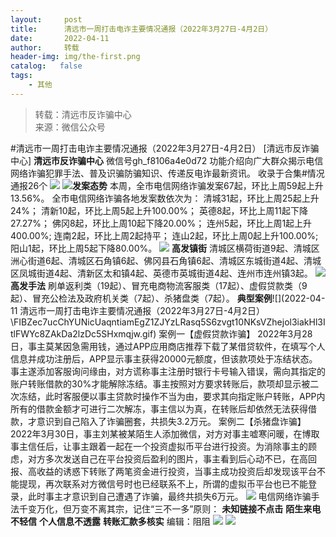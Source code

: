 ```yaml
---
layout:     post
title:      清远市一周打击电诈主要情况通报（2022年3月27日-4月2日）
date:       2022-04-11
author:     转载
header-img: img/the-first.png
catalog:   false
tags:
    - 其他
---
```


<blockquote><p>转载：清远市反诈骗中心<br>
来源：微信公众号</p></blockquote>

#清远市一周打击电诈主要情况通报（2022年3月27日-4月2日）
[清远市反诈骗中心]
**清远市反诈骗中心**
微信号gh_f8106a4e0d72
功能介绍向广大群众揭示电信网络诈骗犯罪手法、普及识骗防骗知识、传递反电诈最新资讯。
收录于合集#情况通报26个
![]({{site.baseurl}}/postimg/3CxTSiafadcic5zyXUfbXLUClzlpaoknCpV4bErPg2kuuS97hoJJbNCtFOVZ9X0j5W26HDaregC5kibiaLGl8CPr9A.gif)
![]({{site.baseurl}}/postimg/FIBZec7ucChYUNicUaqntiamEgZ1ZJYzLRasq5S6zvgt10NKsVZhejol3iakHl3ItlFWYc8ZAkDa2lzDc5SHxmqjw.gif)**发案态势**
本周，全市电信网络诈骗发案67起，环比上周59起上升13.56%。
全市电信网络诈骗各地发案数依次为：
清城31起，环比上周25起上升24%；
清新10起，环比上周5起上升100.00%；
英德8起，环比上周11起下降27.27%；
佛冈8起，环比上周10起下降20.00%；
连州5起，环比上周1起上升400.00%;
连南2起，环比上周2起持平；
连山2起，环比上周0起上升100.00%;
阳山1起，环比上周5起下降80.00%。
![]({{site.baseurl}}/postimg/FIBZec7ucChYUNicUaqntiamEgZ1ZJYzLRasq5S6zvgt10NKsVZhejol3iakHl3ItlFWYc8ZAkDa2lzDc5SHxmqjw.gif)
**高发镇街**
清城区横荷街道9起、清城区洲心街道6起、清城区石角镇6起、佛冈县石角镇6起、清城区东城街道4起、清城区凤城街道4起、清新区太和镇4起、英德市英城街道4起、连州市连州镇3起。
![]({{site.baseurl}}/postimg/FIBZec7ucChYUNicUaqntiamEgZ1ZJYzLRasq5S6zvgt10NKsVZhejol3iakHl3ItlFWYc8ZAkDa2lzDc5SHxmqjw.gif)
**高发手法**
刷单返利类（19起）、冒充电商物流客服类（17起）、虚假贷款类（9起）、冒充公检法及政府机关类（7起）、杀猪盘类（7起）。
**典型案例**![](2022-04-11
清远市一周打击电诈主要情况通报（2022年3月27日-4月2日）\\FIBZec7ucChYUNicUaqntiamEgZ1ZJYzLRasq5S6zvgt10NKsVZhejol3iakHl3ItlFWYc8ZAkDa2lzDc5SHxmqjw.gif)
案例一【虚假贷款诈骗】
2022年3月28日，事主莫某因急需用钱，通过APP应用商店推荐下载了某借贷软件，在填写个人信息并成功注册后，APP显示事主获得20000元额度，但该款项处于冻结状态。事主遂添加客服询问缘由，对方谎称事主注册时银行卡号输入错误，需向其指定的账户转账借款的30%才能解除冻结。事主按照对方要求转账后，款项却显示被二次冻结，此时客服便以事主贷款时操作不当为由，要求其向指定账户转账，APP内所有的借款金额才可进行二次解冻，事主信以为真，在转账后却依然无法获得借款，才意识到自己陷入了诈骗圈套，共损失3.2万元。
案例二【杀猪盘诈骗】
2022年3月30日，事主刘某被某陌生人添加微信，对方对事主嘘寒问暖，在博取事主信任后，让事主跟着一起在一个投资虚拟币平台进行投资。为消除事主的顾虑，对方多次发送自己在平台投资后盈利的图片，事主看到后心动不已，在高回报、高收益的诱惑下转账了两笔资金进行投资，当事主成功投资后却发现该平台不能提现，再次联系对方微信号时也已经联系不上，所谓的虚拟币平台也已不能登录，此时事主才意识到自己遭遇了诈骗，最终共损失6万元。
![]({{site.baseurl}}/postimg/3CxTSiafadcicSrq1TuCGjeg2XR8pkWTQy35zoTPIMPXzr1WuAj8qB3ZcbcVDsHhONZTzWhicTwzmQkTa4MDFcIyg.png)
电信网络诈骗手法千变万化，但万变不离其宗，记住“三不一多”原则：
**未知链接不点击**
**陌生来电不轻信**
**个人信息不透露**
**转账汇款多核实**
编辑：阻阻
![]({{site.baseurl}}/postimg/SUycX2yckdJ5YVVCpDYl0c5CbMTO3KgBTesbSxe5zKHlm2GQsTWAFTgswCXscN6Y9vuJHFcE77orSK7ClzYOdg.jpeg)
![]({{site.baseurl}}/postimg/3CxTSiafadcic5zyXUfbXLUClzlpaoknCpErldQhhamfG7KH1qHGrr3icT9iaAoE1B4noSO7EewO2k8fys5pMuaoog.gif)
